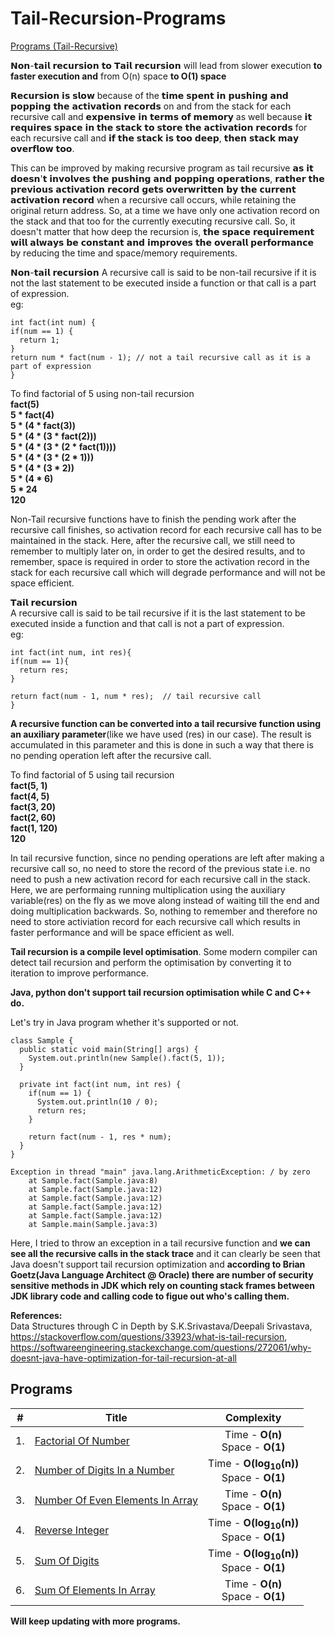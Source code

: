 # Tail-Recursion-Programs

[Programs (Tail-Recursive)](https://github.com/Akshaya-Amar/Tail-Recursion-Programs#programs)

𝗡𝗼𝗻-𝘁𝗮𝗶𝗹 𝗿𝗲𝗰𝘂𝗿𝘀𝗶𝗼𝗻 𝘁𝗼 𝗧𝗮𝗶𝗹 𝗿𝗲𝗰𝘂𝗿𝘀𝗶𝗼𝗻 will lead from slower execution **to faster execution and** from O(n) space **to O(1) space**

𝗥𝗲𝗰𝘂𝗿𝘀𝗶𝗼𝗻 𝗶𝘀 𝘀𝗹𝗼𝘄 because of the 𝘁𝗶𝗺𝗲 𝘀𝗽𝗲𝗻𝘁 𝗶𝗻 𝗽𝘂𝘀𝗵𝗶𝗻𝗴 𝗮𝗻𝗱 𝗽𝗼𝗽𝗽𝗶𝗻𝗴 𝘁𝗵𝗲 𝗮𝗰𝘁𝗶𝘃𝗮𝘁𝗶𝗼𝗻 𝗿𝗲𝗰𝗼𝗿𝗱𝘀 on and from the stack for each recursive call and 𝗲𝘅𝗽𝗲𝗻𝘀𝗶𝘃𝗲 𝗶𝗻 𝘁𝗲𝗿𝗺𝘀 𝗼𝗳 𝗺𝗲𝗺𝗼𝗿𝘆 as well because 𝗶𝘁 𝗿𝗲𝗾𝘂𝗶𝗿𝗲𝘀 𝘀𝗽𝗮𝗰𝗲 𝗶𝗻 𝘁𝗵𝗲 𝘀𝘁𝗮𝗰𝗸 𝘁𝗼 𝘀𝘁𝗼𝗿𝗲 𝘁𝗵𝗲 𝗮𝗰𝘁𝗶𝘃𝗮𝘁𝗶𝗼𝗻 𝗿𝗲𝗰𝗼𝗿𝗱𝘀 for each recursive call and 𝗶𝗳 𝘁𝗵𝗲 𝘀𝘁𝗮𝗰𝗸 𝗶𝘀 𝘁𝗼𝗼 𝗱𝗲𝗲𝗽, 𝘁𝗵𝗲𝗻 𝘀𝘁𝗮𝗰𝗸 𝗺𝗮𝘆 𝗼𝘃𝗲𝗿𝗳𝗹𝗼𝘄 𝘁𝗼𝗼.

This can be improved by making recursive program as tail recursive 𝗮𝘀 𝗶𝘁 𝗱𝗼𝗲𝘀𝗻'𝘁 𝗶𝗻𝘃𝗼𝗹𝘃𝗲𝘀 𝘁𝗵𝗲 𝗽𝘂𝘀𝗵𝗶𝗻𝗴 𝗮𝗻𝗱 𝗽𝗼𝗽𝗽𝗶𝗻𝗴 𝗼𝗽𝗲𝗿𝗮𝘁𝗶𝗼𝗻𝘀, 𝗿𝗮𝘁𝗵𝗲𝗿 𝘁𝗵𝗲 𝗽𝗿𝗲𝘃𝗶𝗼𝘂𝘀 𝗮𝗰𝘁𝗶𝘃𝗮𝘁𝗶𝗼𝗻 𝗿𝗲𝗰𝗼𝗿𝗱 𝗴𝗲𝘁𝘀 𝗼𝘃𝗲𝗿𝘄𝗿𝗶𝘁𝘁𝗲𝗻 𝗯𝘆 𝘁𝗵𝗲 𝗰𝘂𝗿𝗿𝗲𝗻𝘁 𝗮𝗰𝘁𝗶𝘃𝗮𝘁𝗶𝗼𝗻 𝗿𝗲𝗰𝗼𝗿𝗱 when a recursive call occurs, while retaining the original return address. So, at a time we have only one activation record on the stack and that too for the currently executing recursive call. So, it doesn't matter that how deep the recursion is, 𝘁𝗵𝗲 𝘀𝗽𝗮𝗰𝗲 𝗿𝗲𝗾𝘂𝗶𝗿𝗲𝗺𝗲𝗻𝘁 𝘄𝗶𝗹𝗹 𝗮𝗹𝘄𝗮𝘆𝘀 𝗯𝗲 𝗰𝗼𝗻𝘀𝘁𝗮𝗻𝘁 𝗮𝗻𝗱 𝗶𝗺𝗽𝗿𝗼𝘃𝗲𝘀 𝘁𝗵𝗲 𝗼𝘃𝗲𝗿𝗮𝗹𝗹 𝗽𝗲𝗿𝗳𝗼𝗿𝗺𝗮𝗻𝗰𝗲 by reducing the time and space/memory requirements.

𝗡𝗼𝗻-𝘁𝗮𝗶𝗹 𝗿𝗲𝗰𝘂𝗿𝘀𝗶𝗼𝗻
A recursive call is said to be non-tail recursive if it is not the last statement to be executed inside a function or that call is a part of expression.<br>
eg:
```
int fact(int num) {
if(num == 1) {
  return 1;
}
return num * fact(num - 1); // not a tail recursive call as it is a part of expression
}
```

To find factorial of 5 using non-tail recursion<br>
**fact(5)**<br>
**5 * fact(4)**<br>
**5 * (4 * fact(3))**<br>
**5 * (4 * (3 * fact(2)))**<br>
**5 * (4 * (3 * (2 * fact(1))))**<br>
**5 * (4 * (3 * (2 * 1)))**<br>
**5 * (4 * (3 * 2))**<br>
**5 * (4 * 6)**<br>
**5 * 24**<br>
**120**<br>

Non-Tail recursive functions have to finish the pending work after the recursive call finishes, so activation record for each recursive call has to be maintained in the stack. Here, after the recursive call, we still need to remember to multiply later on, in order to get the desired results, and to remember, space is required in order to store the activation record in the stack for each recursive call which will degrade performance and will not be space efficient.


𝗧𝗮𝗶𝗹 𝗿𝗲𝗰𝘂𝗿𝘀𝗶𝗼𝗻<br>
A recursive call is said to be tail recursive if it is the last statement to be executed inside a function and that call is not a part of expression.<br>
eg:

```
int fact(int num, int res){
if(num == 1){
  return res;
}

return fact(num - 1, num * res);  // tail recursive call
}
```

**A recursive function can be converted into a tail recursive function using an auxiliary parameter**(like we have used (res) in our case). The result is accumulated in this parameter and this is done in such a way that there is no pending operation left after the recursive call.

To find factorial of 5 using tail recursion<br>
**fact(5, 1)**<br>
**fact(4, 5)**<br>
**fact(3, 20)**<br>
**fact(2, 60)**<br>
**fact(1, 120)**<br>
**120**<br>

In tail recursive function, since no pending operations are left after making a recursive call so, no need to store the record of the previous state i.e. no need to push a new activation record for each recursive call in the stack. Here, we are performaing running multiplication using the auxiliary variable(res) on the fly as we move along instead of waiting till the end and doing multiplication backwards. So, nothing to remember and therefore no need to store activiation record for each recursive call which results in faster performance and will be space efficient as well.

**Tail recursion is a compile level optimisation**. Some modern compiler can detect tail recursion and perform the optimisation by converting it to iteration to improve performance.

**Java, python don't support tail recursion optimisation while C and C++ do.**

Let's try in Java program whether it's supported or not.

```
class Sample {
  public static void main(String[] args) {
    System.out.println(new Sample().fact(5, 1));
  }

  private int fact(int num, int res) {
    if(num == 1) {
      System.out.println(10 / 0);
      return res;
    }

    return fact(num - 1, res * num);
  }
}
```
```
Exception in thread "main" java.lang.ArithmeticException: / by zero
	at Sample.fact(Sample.java:8)
	at Sample.fact(Sample.java:12)
	at Sample.fact(Sample.java:12)
	at Sample.fact(Sample.java:12)
	at Sample.fact(Sample.java:12)
	at Sample.main(Sample.java:3)
```

Here, I tried to throw an exception in a tail recursive function and **we can see all the recursive calls in the stack trace** and it can clearly be seen that Java doesn't support tail recursion optimization and **according to Brian Goetz(Java Language Architect @ Oracle) there are number of security sensitive methods in JDK which rely on counting stack frames between JDK library code and calling code to figue out who's calling them.**

**References:**<br>
Data Structures through C in Depth by S.K.Srivastava/Deepali Srivastava, <br>
https://stackoverflow.com/questions/33923/what-is-tail-recursion, <br>
https://softwareengineering.stackexchange.com/questions/272061/why-doesnt-java-have-optimization-for-tail-recursion-at-all<br>


## Programs
| # | Title | Complexity |
|:---:| ----- | :--------: |
|1.|[Factorial Of Number](./FactorialOfNumber.c) | Time - **O(n)** <br>Space - **O(1)** |
|2.|[Number of Digits In a Number](./NumberOfDigitsInANumber.c) | Time - **O(log<sub>10</sub>(n))** <br>Space - **O(1)** |
|3.|[Number Of Even Elements In Array](./NumberOfEvenElementsInArray.c) | Time - **O(n)** <br>Space - **O(1)** |
|4.|[Reverse Integer](./ReverseInteger.c) | Time - **O(log<sub>10</sub>(n))** <br>Space - **O(1)** |
|5.|[Sum Of Digits](./SumOfDigits.c) | Time - **O(log<sub>10</sub>(n))** <br>Space - **O(1)** |
|6.|[Sum Of Elements In Array](./SumOfElementsInArray.c) | Time - **O(n)** <br>Space - **O(1)** |

**Will keep updating with more programs.**

